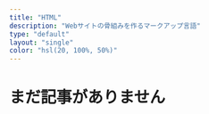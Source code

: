 ```yaml
---
title: "HTML"
description: "Webサイトの骨組みを作るマークアップ言語"
type: "default"
layout: "single"
color: "hsl(20, 100%, 50%)"
---
```


# まだ記事がありません